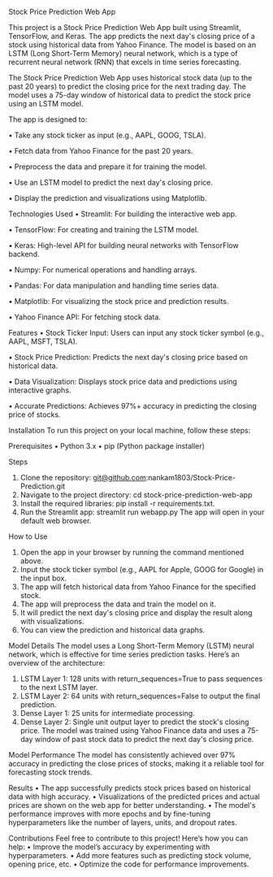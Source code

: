 Stock Price Prediction Web App

This project is a Stock Price Prediction Web App built using Streamlit, TensorFlow, and Keras. The app predicts the next day's closing price of a stock using historical data from Yahoo Finance. The model is based on an LSTM (Long Short-Term Memory) neural network, which is a type of recurrent neural network (RNN) that excels in time series forecasting.

The Stock Price Prediction Web App uses historical stock data (up to the past 20 years) to predict the closing price for the next trading day. The model uses a 75-day window of historical data to predict the stock price using an LSTM model.

The app is designed to:

•	Take any stock ticker as input (e.g., AAPL, GOOG, TSLA).

•	Fetch data from Yahoo Finance for the past 20 years.

•	Preprocess the data and prepare it for training the model.

•	Use an LSTM model to predict the next day's closing price.

•	Display the prediction and visualizations using Matplotlib.

Technologies Used
•	Streamlit: For building the interactive web app.

•	TensorFlow: For creating and training the LSTM model.

•	Keras: High-level API for building neural networks with TensorFlow backend.

•	Numpy: For numerical operations and handling arrays.

•	Pandas: For data manipulation and handling time series data.

•	Matplotlib: For visualizing the stock price and prediction results.

•	Yahoo Finance API: For fetching stock data.

Features
•	Stock Ticker Input: Users can input any stock ticker symbol (e.g., AAPL, MSFT, TSLA).

•	Stock Price Prediction: Predicts the next day's closing price based on historical data.

•	Data Visualization: Displays stock price data and predictions using interactive graphs.

•	Accurate Predictions: Achieves 97%+ accuracy in predicting the closing price of stocks.

Installation
To run this project on your local machine, follow these steps:

Prerequisites
•	Python 3.x
•	pip (Python package installer)

Steps
1.	Clone the repository:
git@github.com:nankam1803/Stock-Price-Prediction.git
2.	Navigate to the project directory:
cd stock-price-prediction-web-app
3.	Install the required libraries:
pip install -r requirements.txt.
4.	Run the Streamlit app:
streamlit run webapp.py
The app will open in your default web browser.

How to Use
1.	Open the app in your browser by running the command mentioned above.
2.	Input the stock ticker symbol (e.g., AAPL for Apple, GOOG for Google) in the input box.
3.	The app will fetch historical data from Yahoo Finance for the specified stock.
4.	The app will preprocess the data and train the model on it.
5.	It will predict the next day's closing price and display the result along with visualizations.
6.	You can view the prediction and historical data graphs.
   
Model Details
The model uses a Long Short-Term Memory (LSTM) neural network, which is effective for time series prediction tasks. Here’s an overview of the architecture:
1.	LSTM Layer 1: 128 units with return_sequences=True to pass sequences to the next LSTM layer.
2.	LSTM Layer 2: 64 units with return_sequences=False to output the final prediction.
3.	Dense Layer 1: 25 units for intermediate processing.
4.	Dense Layer 2: Single unit output layer to predict the stock's closing price.
The model was trained using Yahoo Finance data and uses a 75-day window of past stock data to predict the next day's closing price.

Model Performance
The model has consistently achieved over 97% accuracy in predicting the close prices of stocks, making it a reliable tool for forecasting stock trends.

Results
•	The app successfully predicts stock prices based on historical data with high accuracy.
•	Visualizations of the predicted prices and actual prices are shown on the web app for better understanding.
•	The model's performance improves with more epochs and by fine-tuning hyperparameters like the number of layers, units, and dropout rates.

Contributions
Feel free to contribute to this project! Here’s how you can help:
•	Improve the model’s accuracy by experimenting with hyperparameters.
•	Add more features such as predicting stock volume, opening price, etc.
•	Optimize the code for performance improvements.

